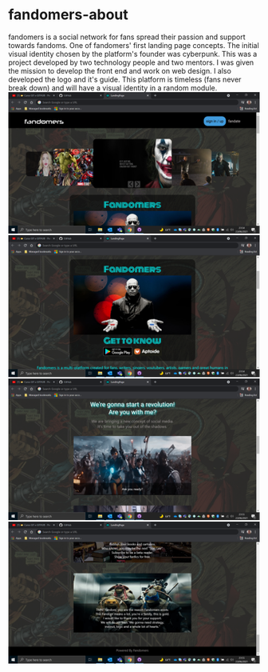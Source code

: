 # fandomers-about
fandomers is a social network for fans spread their passion and support towards fandoms.
One of fandomers' first landing page concepts. The initial visual identity chosen by the platform's founder was cyberpunk.
This was a project developed by two technology people and two mentors. I was given the mission to develop the front end and work on web design.
I also developed the logo and it's guide. This platform is timeless (fans never break down) and will have a visual identity in a random module.
![landing-page](https://github.com/alexfandomers/fandomers-about/blob/master/Screenshot%20(1).png)
![landing-page2](https://github.com/alexfandomers/fandomers-about/blob/master/Screenshot%20(2).png)
![landing-page3](https://github.com/alexfandomers/fandomers-about/blob/master/Screenshot%20(3).png)
![landing-page4](https://github.com/alexfandomers/fandomers-about/blob/master/Screenshot%20(4).png)
